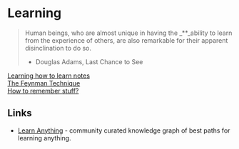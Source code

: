 # Learning

> Human beings, who are almost unique in having the _\*\*_ability to learn from the experience of others, are also remarkable for their apparent disinclination to do so.
>
> * Douglas Adams, Last Chance to See

[Learning how to learn notes](learning-how-to-learn.md)  
[The Feynman Technique](the-feynman-technique.md)  
[How to remember stuff?](how-to-remember-stuff.md)

## Links

* [Learn Anything](https://learn-anything.xyz/) - community curated knowledge graph of best paths for learning anything.


